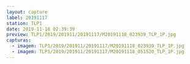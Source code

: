 ```yaml
---
layout: capture
label: 20191117
station: TLP1
date: 2019-11-18 02:39:39
preview: TLP1/2019/201911/20191117/M20191118_023939_TLP_1P.jpg
capturas:
  - imagem: TLP1/2019/201911/20191117/M20191118_023939_TLP_1P.jpg
  - imagem: TLP1/2019/201911/20191117/M20191118_051520_TLP_1P.jpg
---
```


